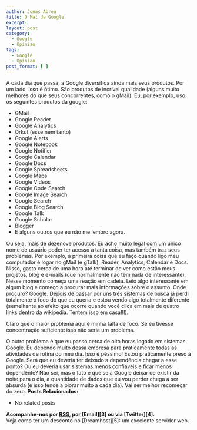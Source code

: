 ```yaml
---
author: Jonas Abreu
title: O Mal da Google
excerpt:
layout: post
category:
  - Google
  - Opiniao
tags:
  - Google
  - Opiniao
post_format: [ ]
---
```

A cada dia que passa, a Google diversifica ainda mais seus produtos. Por um lado, isso é ótimo. São produtos de incrível qualidade (alguns muito melhores do que seus concorrentes, como o gMail). Eu, por exemplo, uso os seguintes produtos da google:

*   GMail
*   Google Reader
*   Google Analytics
*   Orkut (esse nem tanto)
*   Google Alerts
*   Google Notebook
*   Google Notifier
*   Google Calendar
*   Google Docs
*   Google Spreadsheets
*   Google Maps
*   Google Videos
*   Google Code Search
*   Google Image Search
*   Google Search
*   Google Blog Search
*   Google Talk
*   Google Scholar
*   Blogger
*   E alguns outros que eu não me lembro agora.

Ou seja, mais de dezenove produtos. Eu acho muito legal com um único nome de usuário poder ter acesso a tanta coisa, mas também traz seus problemas. Por exemplo, a primeira coisa que eu faço quando ligo meu computador é logar no gMail (e gTalk), Reader, Analytics, Calendar e Docs. Nisso, gasto cerca de uma hora até terminar de ver como estão meus projetos, blog e e-mails (que normalmente não têm nada de interessante). Nesse momento começa uma reação em cadeia. Leio algo interessante em algum blog e começo a procurar mais informações sobre o assunto. Onde procuro? Google. Depois de passar por uns três sistemas de busca já perdi totalmente o foco do que eu queria e estou vendo algo totalmente diferente (semelhante ao efeito que ocorre quando você clica em mais de quatro links dentro da wikipedia. Tentem isso em casa!!!). 

Claro que o maior problema aqui é minha falta de foco. Se eu tivesse concentração suficiente isso não seria um problema.

O outro problema é que eu passo cerca de oito horas logado em sistemas Google. Eu dependo muito dessa empresa para praticamente todas as atividades de rotina do meu dia. Isso é péssimo! Estou praticamente preso à Google. Será que eu deveria ter deixado a dependência chegar a esse ponto? Ou eu deveria usar sistemas menos confiáveis e ficar menos dependênte? Não sei, mas o fato é que se a Google deixar de existir da noite para o dia, a quantidade de dados que eu vou perder chega a ser absurda (e isso tende a piorar muito a cada dia). Vai ser melhor recomeçar do zero. 
**Posts Relacionados:** 
*   No related posts









**Acompanhe-nos por [ RSS][2], por [Email][3] ou via [Twitter][4].**  
Veja como ter um desconto no [Dreamhost][5]: um excelente servidor web.

 [1]: https://twitter.com/share
 [2]: http://feeds.feedburner.com/VidaGeek



